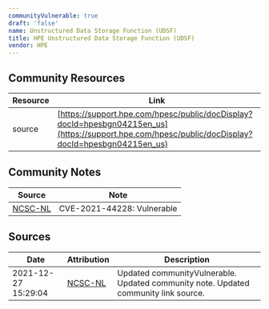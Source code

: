 ```yaml
---
communityVulnerable: true
draft: 'false'
name: Unstructured Data Storage Function (UDSF)
title: HPE Unstructured Data Storage Function (UDSF)
vendor: HPE
---
```



## Community Resources
| Resource | Link |
| --- | --- |
| source | [https://support.hpe.com/hpesc/public/docDisplay?docId=hpesbgn04215en_us](https://support.hpe.com/hpesc/public/docDisplay?docId=hpesbgn04215en_us) |

## Community Notes
| Source | Note |
| --- | --- |
| [NCSC-NL](https://github.com/NCSC-NL/log4shell/blob/main/software/README.md) | CVE-2021-44228: Vulnerable </ul> |

## Sources
| Date | Attribution | Description |
| --- | --- | --- |
| 2021-12-27 15:29:04 | [NCSC-NL](https://github.com/NCSC-NL/log4shell/blob/main/software/README.md) | Updated communityVulnerable. Updated community note. Updated community link source.  |
